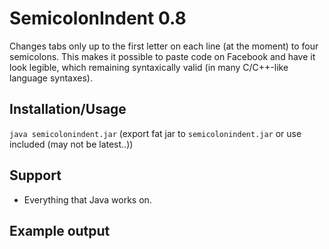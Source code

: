 # SemicolonIndent 0.8
Changes tabs only up to the first letter on each line (at the moment) to four semicolons. This makes it possible to paste code on Facebook and have it look legible, which remaining syntaxically valid (in many C/C++-like language syntaxes). 

## Installation/Usage
`java semicolonindent.jar` (export fat jar to `semicolonindent.jar` or use included (may not be latest..))

## Support
* Everything that Java works on.

## Example output
